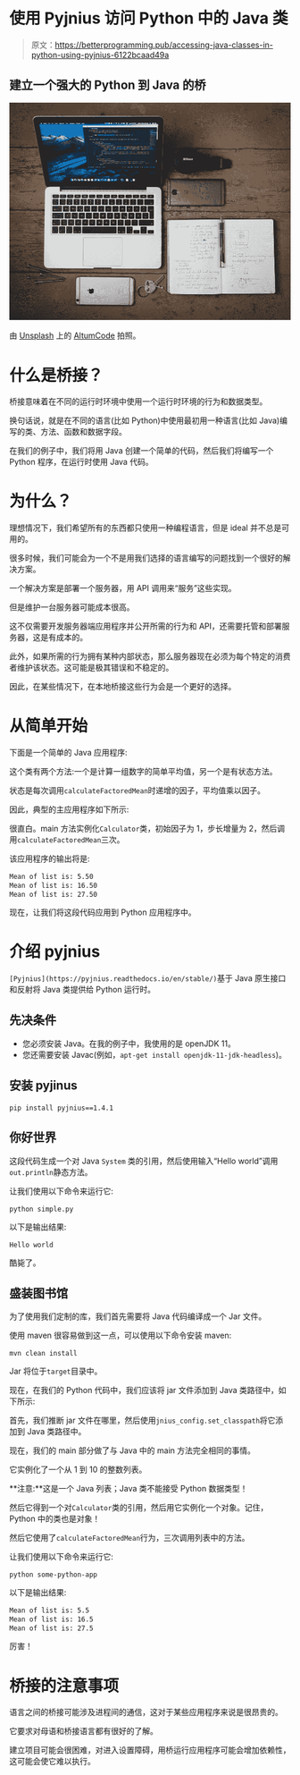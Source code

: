 # 使用 Pyjnius 访问 Python 中的 Java 类

> 原文：<https://betterprogramming.pub/accessing-java-classes-in-python-using-pyjnius-6122bcaad49a>

## 建立一个强大的 Python 到 Java 的桥

![](img/6d0adff789e036489429ee667b0058a0.png)

由 [Unsplash](https://unsplash.com/?utm_source=medium&utm_medium=referral) 上的 [AltumCode](https://unsplash.com/@altumcode) 拍照。

# 什么是桥接？

桥接意味着在不同的运行时环境中使用一个运行时环境的行为和数据类型。

换句话说，就是在不同的语言(比如 Python)中使用最初用一种语言(比如 Java)编写的类、方法、函数和数据字段。

在我们的例子中，我们将用 Java 创建一个简单的代码，然后我们将编写一个 Python 程序，在运行时使用 Java 代码。

# 为什么？

理想情况下，我们希望所有的东西都只使用一种编程语言，但是 ideal 并不总是可用的。

很多时候，我们可能会为一个不是用我们选择的语言编写的问题找到一个很好的解决方案。

一个解决方案是部署一个服务器，用 API 调用来“服务”这些实现。

但是维护一台服务器可能成本很高。

这不仅需要开发服务器端应用程序并公开所需的行为和 API，还需要托管和部署服务器，这是有成本的。

此外，如果所需的行为拥有某种内部状态，那么服务器现在必须为每个特定的消费者维护该状态。这可能是极其错误和不稳定的。

因此，在某些情况下，在本地桥接这些行为会是一个更好的选择。

# 从简单开始

下面是一个简单的 Java 应用程序:

这个类有两个方法:一个是计算一组数字的简单平均值，另一个是有状态方法。

状态是每次调用`calculateFactoredMean`时递增的因子，平均值乘以因子。

因此，典型的主应用程序如下所示:

很直白。main 方法实例化`Calculator`类，初始因子为 1，步长增量为 2，然后调用`calculateFactoredMean`三次。

该应用程序的输出将是:

```
Mean of list is: 5.50
Mean of list is: 16.50
Mean of list is: 27.50
```

现在，让我们将这段代码应用到 Python 应用程序中。

# 介绍 pyjnius

`[Pyjnius](https://pyjnius.readthedocs.io/en/stable/)`基于 Java 原生接口和反射将 Java 类提供给 Python 运行时。

## 先决条件

*   您必须安装 Java。在我的例子中，我使用的是 openJDK 11。
*   您还需要安装 Javac(例如，`apt-get install openjdk-11-jdk-headless`)。

## 安装 pyjinus

```
pip install pyjnius==1.4.1
```

## 你好世界

这段代码生成一个对 Java `System` 类的引用，然后使用输入“Hello world”调用`out.println`静态方法。

让我们使用以下命令来运行它:

```
python simple.py
```

以下是输出结果:

```
Hello world
```

酷毙了。

## 盛装图书馆

为了使用我们定制的库，我们首先需要将 Java 代码编译成一个 Jar 文件。

使用 maven 很容易做到这一点，可以使用以下命令安装 maven:

```
mvn clean install
```

Jar 将位于`target`目录中。

现在，在我们的 Python 代码中，我们应该将 jar 文件添加到 Java 类路径中，如下所示:

首先，我们推断 jar 文件在哪里，然后使用`jnius_config.set_classpath`将它添加到 Java 类路径中。

现在，我们的 main 部分做了与 Java 中的 main 方法完全相同的事情。

它实例化了一个从 1 到 10 的整数列表。

**注意:**这是一个 Java 列表；Java 类不能接受 Python 数据类型！

然后它得到一个对`Calculator`类的引用，然后用它实例化一个对象。记住，Python 中的类也是对象！

然后它使用了`calculateFactoredMean`行为，三次调用列表中的方法。

让我们使用以下命令来运行它:

```
python some-python-app
```

以下是输出结果:

```
Mean of list is: 5.5
Mean of list is: 16.5
Mean of list is: 27.5
```

厉害！

# 桥接的注意事项

语言之间的桥接可能涉及进程间的通信，这对于某些应用程序来说是很昂贵的。

它要求对母语和桥接语言都有很好的了解。

建立项目可能会很困难，对进入设置障碍，用桥运行应用程序可能会增加依赖性，这可能会使它难以执行。